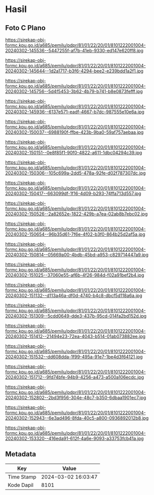 # Hasil

## Foto C Plano

https://sirekap-obj-formc.kpu.go.id/a685/pemilu/pdpr/81/01/22/20/01/8101222001004-20240302-145536--5447255f-af7b-41eb-9330-ed147e620ff8.jpg

https://sirekap-obj-formc.kpu.go.id/a685/pemilu/pdpr/81/01/22/20/01/8101222001004-20240302-145644--1d2a1717-b3f6-4294-bee2-e239bdd1a2f1.jpg

https://sirekap-obj-formc.kpu.go.id/a685/pemilu/pdpr/81/01/22/20/01/8101222001004-20240302-145756--5d4f5453-3b62-4b79-b741-b8e0873fefff.jpg

https://sirekap-obj-formc.kpu.go.id/a685/pemilu/pdpr/81/01/22/20/01/8101222001004-20240302-145936--6137e571-eadf-4667-b7dc-987555e10e6a.jpg

https://sirekap-obj-formc.kpu.go.id/a685/pemilu/pdpr/81/01/22/20/01/8101222001004-20240302-150037--6988190f-ffbe-423b-9ba0-59af757aebaa.jpg

https://sirekap-obj-formc.kpu.go.id/a685/pemilu/pdpr/81/01/22/20/01/8101222001004-20240302-150151--0e8f85f1-90f0-4822-a611-1dbc04294c39.jpg

https://sirekap-obj-formc.kpu.go.id/a685/pemilu/pdpr/81/01/22/20/01/8101222001004-20240302-150306--105c699a-2dd5-478a-92fe-d02f787307dc.jpg

https://sirekap-obj-formc.kpu.go.id/a685/pemilu/pdpr/81/01/22/20/01/8101222001004-20240302-150417--663099df-1f16-4d09-b293-74ffa713d557.jpg

https://sirekap-obj-formc.kpu.go.id/a685/pemilu/pdpr/81/01/22/20/01/8101222001004-20240302-150526--2a82652e-1822-429b-a7ea-02ab8b7ebc02.jpg

https://sirekap-obj-formc.kpu.go.id/a685/pemilu/pdpr/81/01/22/20/01/8101222001004-20240302-150654--96b35d61-7f6e-4f02-b3f0-864b25d2af5a.jpg

https://sirekap-obj-formc.kpu.go.id/a685/pemilu/pdpr/81/01/22/20/01/8101222001004-20240302-150814--05669a00-4bdb-45bd-a953-c829714447a9.jpg

https://sirekap-obj-formc.kpu.go.id/a685/pemilu/pdpr/81/01/22/20/01/8101222001004-20240302-151025--37060e55-af6b-4f26-984d-f02a91bef2b4.jpg

https://sirekap-obj-formc.kpu.go.id/a685/pemilu/pdpr/81/01/22/20/01/8101222001004-20240302-151132--d113a46a-df0d-4740-b4c8-dbcf5d118a6a.jpg

https://sirekap-obj-formc.kpu.go.id/a685/pemilu/pdpr/81/01/22/20/01/8101222001004-20240302-151309--5cdd0649-dde3-437b-95cd-014fa2bd152d.jpg

https://sirekap-obj-formc.kpu.go.id/a685/pemilu/pdpr/81/01/22/20/01/8101222001004-20240302-151412--21494e23-72ea-4043-b514-01ab073882ee.jpg

https://sirekap-obj-formc.kpu.go.id/a685/pemilu/pdpr/81/01/22/20/01/8101222001004-20240302-151532--dd608dda-1f99-495a-91e7-1be4d3f64121.jpg

https://sirekap-obj-formc.kpu.go.id/a685/pemilu/pdpr/81/01/22/20/01/8101222001004-20240302-151712--9fd74bfe-94b9-4256-a473-a500a106ecdc.jpg

https://sirekap-obj-formc.kpu.go.id/a685/pemilu/pdpr/81/01/22/20/01/8101222001004-20240302-152802--2bd3f956-304e-48c7-b350-6dbaa1901ec7.jpg

https://sirekap-obj-formc.kpu.go.id/a685/pemilu/pdpr/81/01/22/20/01/8101222001004-20240302-152943--6e3ad496-8fda-40c5-a800-0936892012b8.jpg

https://sirekap-obj-formc.kpu.go.id/a685/pemilu/pdpr/81/01/22/20/01/8101222001004-20240302-153320--416eda91-612f-4a6e-9093-a33753fcb41a.jpg


## Metadata

| Key        | Value               |
| ---------- | ------------------- |
| Time Stamp | 2024-03-02 16:03:47 |
| Kode Dapil | 8101                |



